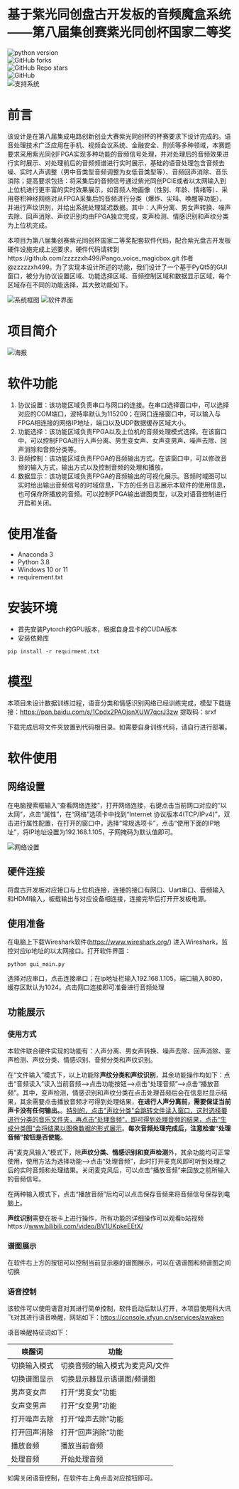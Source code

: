
# 基于紫光同创盘古开发板的音频魔盒系统——第八届集创赛紫光同创杯国家二等奖

![python version](https://img.shields.io/badge/python-3.8+-orange.svg)\
![GitHub forks](https://img.shields.io/github/forks/MsaysKid/Pango_Voice_MagicBox_Software)\
![GitHub Repo stars](https://img.shields.io/github/stars/MsaysKid/Pango_Voice_MagicBox_Software)\
![GitHub](https://img.shields.io/github/license/MsaysKid/Pango_Voice_MagicBox_Software)\
![支持系统](https://img.shields.io/badge/支持系统-Win-9cf)

# 前言

该设计是在第八届集成电路创新创业大赛紫光同创杯的杯赛要求下设计完成的。语音处理技术广泛应用在手机、视频会议系统、金融安全、刑侦等多种领域，本赛题要求采用紫光同创FPGA实现多种功能的音频信号处理，并对处理后的音频效果进行实时展示、对处理前后的音频频谱进行实时展示，基础的语音处理包含音频去噪、实时人声调整（男中音类型音频调整为女低音类型等）、音频回声消除、音乐消除；提高要求包括：将采集后的音频信号通过紫光同创PCIE或者以太网输入到上位机进行更丰富的实时效果展示，如音频人物画像（性别、年龄、情绪等）、采用卷积神经网络对从FPGA采集后的音频进行分类（爆炸、尖叫、唤醒等功能），并进行声纹识别，并给出系统处理延迟数据。其中：人声分离、男女声转换、噪声去除、回声消除、声纹识别均由FPGA独立完成，变声检测、情感识别和声纹分类为上位机完成。

本项目为第八届集创赛紫光同创杯国家二等奖配套软件代码，配合紫光盘古开发板硬件设施完成上述要求，硬件代码请转到https://github.com/zzzzzxh499/Pango_voice_magicbox.git 作者@zzzzzxh499。为了实现本设计所述的功能，我们设计了一个基于PyQt5的GUI窗口，被分为协议设置区域、功能选择区域、音频控制区域和数据显示区域，每个区域存在不同的功能选择，其大致功能如下。

![系统框图](./resource/software.png "系统框图")
![软件界面](./resource/softwarePYQT.png "软件界面")

# 项目简介

![海报](./resource/poster.png "海报")

# 软件功能

1. 协议设置：该功能区域负责串口与网口的连接。在串口选择窗口中，可以选择对应的COM端口，波特率默认为115200；在网口连接窗口中，可以输入与FPGA相连接的网络IP地址，端口以及UDP数据缓存区域大小。
2. 功能选择：该功能区域负责FPGA以及上位机的音频处理模式选择。在该窗口中，可以控制FPGA进行人声分离、男生变女声、女声变男声、噪声去除、回声消除和音频分类等。
3. 音频控制：该功能区域负责FPGA的音频输出方式。在该窗口中，可以修改音频的输入方式，输出方式以及控制音频的处理和播放。
4. 数据显示：该功能区域负责FPGA的音频输出的可视化展示。音频时域图可以实时给出输出音频信号的时域信息，下方的任务日志展示本软件的使用信息，也可保存所播放的音频。可以控制FPGA输出谱图类型，以及对语音控制进行开启和关闭。

# 使用准备

- Anaconda 3
- Python 3.8
- Windows 10 or 11
- requirement.txt

# 安装环境

- 首先安装Pytorch的GPU版本，根据自身显卡的CUDA版本
- 安装依赖库

```shell
pip install -r requirment.txt
```

# 模型

本项目未设计数据训练过程，语音分类和情感识别网络已经训练完成，模型下载链接：https://pan.baidu.com/s/1Cpdx2PAOjsnXUW7qcrJ3zw 提取码：srxf

下载完成后将文件夹放置到代码根目录。如需要自身训练代码，请自行进行部署。

# 软件使用

## 网络设置

在电脑搜索框输入“查看网络连接”，打开网络连接，右键点击当前网口对应的“以太网”，点击“属性”，在“网络”选项卡中找到“Internet 协议版本4(TCP/IPv4)”，双击进行属性配置，在打开的窗口中，选择“常规选项卡”，点击“使用下面的IP地址”，将IP地址设置为192.168.1.105，子网掩码为默认值即可。

![网络设置](./resource/network.png "网络设置")

## 硬件连接

将盘古开发板对应接口与上位机连接，连接的接口有网口、Uart串口、音频输入和HDMI输入，板载输出与对应设备相连接，连接完毕后打开开发板电源。

## 使用准备

在电脑上下载Wireshark软件(https://www.wireshark.org/) 进入Wireshark，监控对应ip地址的以太网接口。打开软件界面：

```shell
python gui_main.py
```

选择对应串口，点击连接串口；在ip地址栏输入192.168.1.105，端口输入8080，缓存区默认为1024。点击网口连接即可准备进行音频处理

## 功能展示

### 使用方式

本软件联合硬件实现的功能有：人声分离、男女声转换、噪声去除、回声消除、变声检测、声纹分类、情感识别、音频分类和声纹识别。

在“文件输入”模式下，以上功能除**声纹分类和声纹识别**，其余功能操作均如下：点击“音频读入”读入当前音频——>点击功能按钮——>点击“处理音频”——>点击“播放音频”。其中，变声检测，情感识别和声纹分类在点击处理音频后会在信息栏显示结果，其余需要点击播放音频才可得到处理结果，**在进行人声分离前，需要保证当前声卡没有任何输出。**。<u>特别的，点击"声纹分类"会跳转文件读入窗口，这时选择要进行分类的音乐文件夹，再点击“处理音频”，即可得到处理音频的结果，点击“生成分类图”会将结果以图像数据的形式展示</u>。**每次音频处理完成后，注意检查“处理音频”按钮是否使能**。

再“麦克风输入”模式下，除**声纹分类、情感识别和变声检测**外，其余功能均可正常使用，使用方法为选择功能——>点击“处理音频”，此时打开麦克风即可听到处理之后的实时音频和处理结果。关闭麦克风后，可以点击“播放音频”来回放之前所输入的音频信号。

在两种输入模式下，点击“播放音频”后均可以点击保存音频来将音频信号保存到电脑上。

**声纹识别**需要在板卡上进行操作，所有功能的详细操作可以观看b站视频https://www.bilibili.com/video/BV1UKpkeEEtX/

### 谱图展示

在软件右上方的按钮可以控制当前显示器的谱图展示，可以在语谱图和频谱图之间切换

### 语音控制

该软件可以使用语音对其进行简单控制，软件启动后默认打开，本项目使用科大讯飞对其进行语音唤醒，网站如下：https://console.xfyun.cn/services/awaken

语音唤醒特征词如下：


| 唤醒词       | 功能                            |
| ------------ | ------------------------------- |
| 切换输入模式 | 切换音频的输入模式为麦克风/文件 |
| 切换谱图显示 | 切换显示器显示语谱图/频谱图     |
| 男声变女声   | 打开“男变女”功能              |
| 女声变男声   | 打开“女变男”功能              |
| 打开噪声去除 | 打开“噪声去除”功能            |
| 打开回声消除 | 打开“回声消除”功能            |
| 播放音频     | 播放当前音频                    |
| 处理音频     | 开始处理音频                    |

如需关闭语音控制，在软件右上角点击对应按钮即可。

